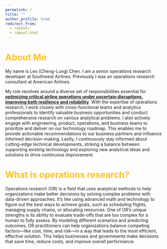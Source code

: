 ```yaml
---
permalink: /
title: ""
author_profile: true
redirect_from: 
  - /about/
  - /about.html
---
```


<span style="color: #FFBF27;">About Me</span>
=====

My name is Leo (Cheng-Lung) Chen. I am a senior operations research developer at Southwest Airlines. Previously I was an operations research consultant at American Airlines. 

My role revolves around a diverse set of responsibilities essential for **[optimizing critical airline operations under uncertain disruptions, improving both resilience and reliability](https://aviationweek.com/air-transport/airlines-lessors/airlines-boost-resilience-navigate-weather-woes)**. With the expertise of operations research, I work closely with cross-functional teams and analytics professionals to identify valuable business opportunities and conduct comprehensive research on various analytical problems. I also actively engage with engineering, product, operations, and business teams to prioritize and deliver on our technology roadmap. This enables me to provide actionable recommendations to our business partners and influence informed decision-making. Lastly, I continuously stay informed about cutting-edge technical developments, striking a balance between supporting existing technology and exploring new analytical ideas and solutions to drive continuous improvement.

<span style="color: #FFBF27;">What is operations research?</span>
=====

Operations research (OR) is a field that uses analytical methods to help organizations make better decisions by solving complex problems with data-driven approaches. It’s like using advanced math and technology to figure out the best ways to achieve goals, such as scheduling flights, managing supply chains, or allocating resources. One of OR’s unique strengths is its ability to evaluate trade-offs that are too complex for a human to fully assess. By modeling different scenarios and predicting outcomes, OR practitioners can help organizations balance competing factors—like cost, time, and risk—in a way that leads to the most efficient, effective solution. This helps businesses and governments make decisions that save time, reduce costs, and improve overall performance.